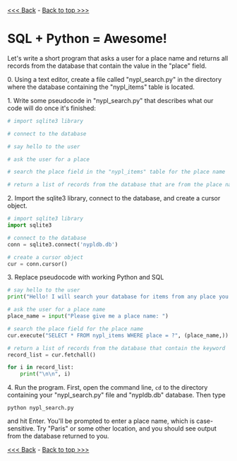 [<<< Back](12-excel_v_db.md) - [Back to top >>>](../README.md)

# SQL + Python = Awesome!

Let's write a short program that asks a user for a place name and returns all records from the database that contain the value in the "place" field.

0\. Using a text editor, create a file called "nypl_search.py" in the directory where the database containing the "nypl_items" table is located.

1\. Write some pseudocode in "nypl_search.py" that describes what our code will do once it's finished:

```Python
# import sqlite3 library

# connect to the database

# say hello to the user

# ask the user for a place

# search the place field in the "nypl_items" table for the place name

# return a list of records from the database that are from the place name
```

2\. Import the sqlite3 library, connect to the database, and create a cursor object.

```Python
# import sqlite3 library
import sqlite3

# connect to the database
conn = sqlite3.connect('nypldb.db')

# create a cursor object
cur = conn.cursor()
```

3\. Replace pseudocode with working Python and SQL

```Python
# say hello to the user
print("Hello! I will search your database for items from any place you tell me! ")

# ask the user for a place name
place_name = input("Please give me a place name: ")

# search the place field for the place name
cur.execute("SELECT * FROM nypl_items WHERE place = ?", (place_name,))

# return a list of records from the database that contain the keyword
record_list = cur.fetchall()

for i in record_list:
	print("\n\n", i)
```

4\. Run the program. First, open the command line, `cd` to the directory containing your "nypl_search.py" file and "nypldb.db" database. Then type

    python nypl_search.py

and hit Enter. You'll be prompted to enter a place name, which is case-sensitive. Try "Paris" or some other location, and you should see output from the database returned to you.

[<<< Back](12-excel_v_db.md) - [Back to top >>>](../README.md)
